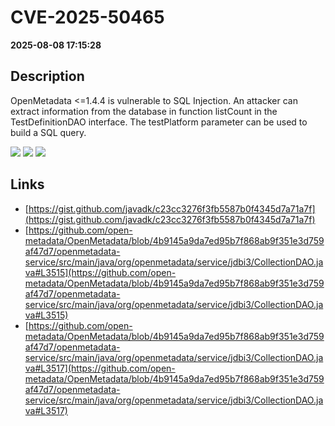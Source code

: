 # CVE-2025-50465

**2025-08-08 17:15:28**

## Description
OpenMetadata <=1.4.4 is vulnerable to SQL Injection. An attacker can extract information from the database in function listCount in the TestDefinitionDAO interface. The testPlatform parameter can be used to build a SQL query.

![](https://img.shields.io/static/v1?label=Score&message=7.1&color=red)
![](https://img.shields.io/static/v1?label=Severity&message=HIGH&color=red)
![](https://img.shields.io/static/v1?label=CWE&message=SQL&color=green)

## Links
- [https://gist.github.com/javadk/c23cc3276f3fb5587b0f4345d7a71a7f](https://gist.github.com/javadk/c23cc3276f3fb5587b0f4345d7a71a7f)
- [https://github.com/open-metadata/OpenMetadata/blob/4b9145a9da7ed95b7f868ab9f351e3d759af47d7/openmetadata-service/src/main/java/org/openmetadata/service/jdbi3/CollectionDAO.java#L3515](https://github.com/open-metadata/OpenMetadata/blob/4b9145a9da7ed95b7f868ab9f351e3d759af47d7/openmetadata-service/src/main/java/org/openmetadata/service/jdbi3/CollectionDAO.java#L3515)
- [https://github.com/open-metadata/OpenMetadata/blob/4b9145a9da7ed95b7f868ab9f351e3d759af47d7/openmetadata-service/src/main/java/org/openmetadata/service/jdbi3/CollectionDAO.java#L3517](https://github.com/open-metadata/OpenMetadata/blob/4b9145a9da7ed95b7f868ab9f351e3d759af47d7/openmetadata-service/src/main/java/org/openmetadata/service/jdbi3/CollectionDAO.java#L3517)
